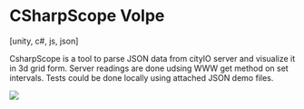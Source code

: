 # CSharpScope Volpe 

[unity, c#, js, json]

CsharpScope is a tool to parse JSON data from cityIO server and visualize it in 3d grid form. 
Server readings are done udsing WWW get method on set intervals. 
Tests could be done locally using attached JSON demo files. 


![](https://github.com/RELNO/CSharpScope_Toolbox/blob/master/gif.gif)
